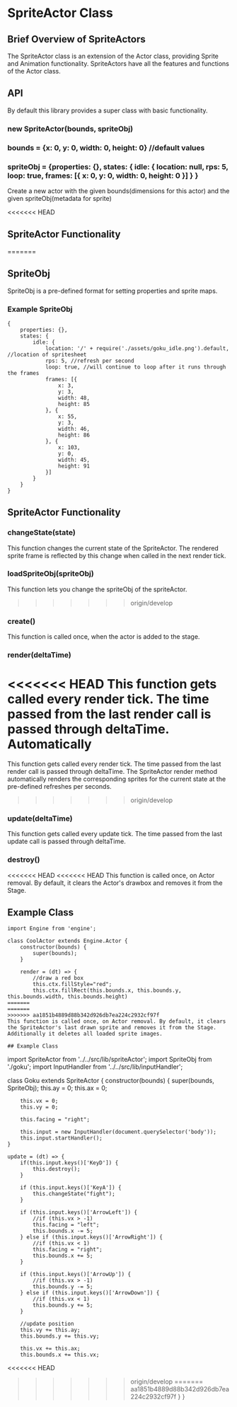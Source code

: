 # SpriteActor Class
## Brief Overview of SpriteActors
The SpriteActor class is an extension of the Actor class, providing Sprite and Animation functionality. SpriteActors have all the features and functions of the Actor class.

## API
By default this library provides a super class with basic functionality.

### new SpriteActor(bounds, spriteObj)
### bounds = {x: 0, y: 0, width: 0, height: 0} //default values
### spriteObj = {properties: {}, states: { idle: { location: null, rps: 5, loop: true, frames: [{ x: 0, y: 0, width: 0, height: 0 }] } }
Create a new actor with the given bounds(dimensions for this actor) and the given spriteObj(metadata for sprite)

<<<<<<< HEAD
## SpriteActor Functionality
=======
## SpriteObj
SpriteObj is a pre-defined format for setting properties and sprite maps. 

### Example SpriteObj
```
{
    properties: {},
    states: {
        idle: {
            location: '/' + require('./assets/goku_idle.png').default, //location of spritesheet
            rps: 5, //refresh per second
            loop: true, //will continue to loop after it runs through the frames
            frames: [{
                x: 3, 
                y: 3,
                width: 48,
                height: 85
            }, {
                x: 55, 
                y: 3,
                width: 46,
                height: 86
            }, {
                x: 103, 
                y: 0,
                width: 45,
                height: 91
            }]
        }
    }
}
```

## SpriteActor Functionality

### changeState(state) 
This function changes the current state of the SpriteActor. The rendered sprite frame is reflected by this change when called in the next render tick.

### loadSpriteObj(spriteObj)
This function lets you change the spriteObj of the spriteActor.

>>>>>>> origin/develop
### create()
This function is called once, when the actor is added to the stage.

### render(deltaTime) 
<<<<<<< HEAD
This function gets called every render tick. The time passed from the last render call is passed through deltaTime. Automatically 
=======
This function gets called every render tick. The time passed from the last render call is passed through deltaTime. The SpriteActor render method automatically renders the corresponding sprites for the current state at the pre-defined refreshes per seconds.
>>>>>>> origin/develop

### update(deltaTime) 
This function gets called every update tick. The time passed from the last update call is passed through deltaTime.

### destroy() 
<<<<<<< HEAD
<<<<<<< HEAD
This function is called once, on Actor removal. By default, it clears the Actor's drawbox and removes it from the Stage.

## Example Class
```
import Engine from 'engine';

class CoolActor extends Engine.Actor {
    constructor(bounds) {
        super(bounds);
    }

    render = (dt) => {
        //draw a red box
        this.ctx.fillStyle="red";
        this.ctx.fillRect(this.bounds.x, this.bounds.y, this.bounds.width, this.bounds.height)
=======
=======
>>>>>>> aa1851b4889d88b342d926db7ea224c2932cf97f
This function is called once, on Actor removal. By default, it clears the SpriteActor's last drawn sprite and removes it from the Stage. Additionally it deletes all loaded sprite images.

## Example Class
```
import SpriteActor from '../../src/lib/spriteActor';
import SpriteObj from './goku';
import InputHandler from '../../src/lib/inputHandler';

class Goku extends SpriteActor {
    constructor(bounds) {
        super(bounds, SpriteObj);
        this.ay = 0;
        this.ax = 0;

        this.vx = 0;
        this.vy = 0;

        this.facing = "right";

        this.input = new InputHandler(document.querySelector('body'));
        this.input.startHandler();
    }

    update = (dt) => {
        if(this.input.keys()['KeyD']) {
            this.destroy();
        }

        if (this.input.keys()['KeyA']) {
            this.changeState("fight");
        }

        if (this.input.keys()['ArrowLeft']) {
            //if (this.vx > -1)
            this.facing = "left";
            this.bounds.x -= 5;
        } else if (this.input.keys()['ArrowRight']) {
            //if (this.vx < 1)
            this.facing = "right";
            this.bounds.x += 5;
        }

        if (this.input.keys()['ArrowUp']) {
            //if (this.vx > -1)
            this.bounds.y -= 5;
        } else if (this.input.keys()['ArrowDown']) {
            //if (this.vx < 1)
            this.bounds.y += 5;
        }

        //update position
        this.vy += this.ay;
        this.bounds.y += this.vy;

        this.vx += this.ax;
        this.bounds.x += this.vx;
<<<<<<< HEAD
>>>>>>> origin/develop
=======
>>>>>>> aa1851b4889d88b342d926db7ea224c2932cf97f
    }
}
```